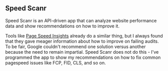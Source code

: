 
## Speed Scanr

Speed Scanr is an API-driven app that can analyze website performance data and show recommendations on how to improve it. 

Tools like [Page Speed Insights](https://pagespeed.web.dev/) already do a similar thing, but I always found that they gave meager information about how to improve on failing audits. To be fair, Google couldn't recommend one solution versus another because the need to remain impartial. Speed Scanr does not do this - I've programmed the app to show my recommendations on how to fix common pagespeed issues like FCP, FID, CLS, and so on. 


